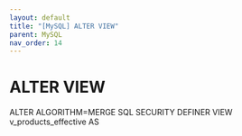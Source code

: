 ```yaml
---
layout: default
title: "[MySQL] ALTER VIEW"
parent: MySQL
nav_order: 14
---
```


# ALTER VIEW

ALTER ALGORITHM=MERGE SQL SECURITY DEFINER VIEW v_products_effective AS